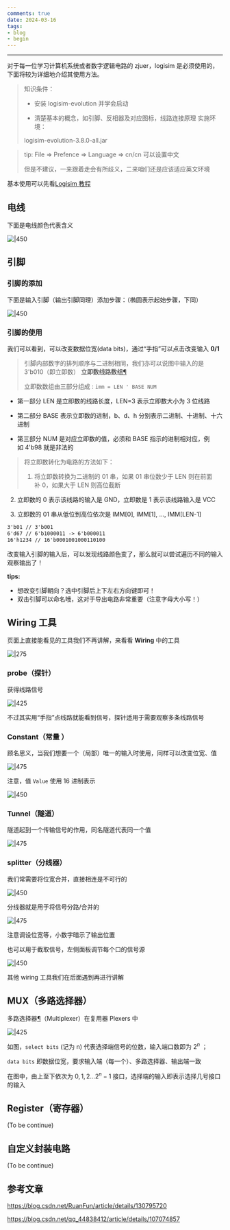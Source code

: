 ```yaml
---
comments: true
date: 2024-03-16
tags:
- blog
- begin
---
```


***

对于每一位学习计算机系统或者数字逻辑电路的 zjuer，logisim 是必须使用的，下面将较为详细地介绍其使用方法。

> 知识条件：
> 
> - 安装 logisim-evolution 并学会启动
> 
> - 清楚基本的概念，如引脚、反相器及对应图标，线路连接原理
> 实施环境：
> 
> logisim-evolution-3.8.0-all.jar

<!-- more -->

> tip: File => Prefence => Language => cn/cn 可以设置中文
> 
> 但是不建议，一来跟着走会有所歧义，二来咱们还是应该适应英文环境

基本使用可以先看[Logisim 教程](https://soc.ustc.edu.cn/COD/other/logisim/)

## 电线

下面是电线颜色代表含义

![|450](attachments/logisim%20基本使用-1.png)

## 引脚

### 引脚的添加

下面是输入引脚（输出引脚同理）添加步骤：（椭圆表示起始步骤，下同）

![|450](attachments/logisim%20基本使用.png)

### 引脚的使用

我们可以看到，可以改变数据位宽(data bits)，通过“手指”可以点击改变输入 **0/1**

> 引脚内部数字的排列顺序与二进制相同，我们亦可以说图中输入的是 3'b010（即立即数）
> **立即数线路数组**[¶](https://zju-sys.pages.zjusct.io/sys1/sys1-sp24/lab1-1/#_11 "Permanent link")
>
> 立即数数组由三部分组成 : `imm = LEN ' BASE NUM`
> 

- 第一部分 LEN 是立即数的线路长度，LEN=3 表示立即数大小为 3 位线路

> 

- 第二部分 BASE 表示立即数的进制，b、d、h 分别表示二进制、十进制、十六进制

> 

- 第三部分 NUM 是对应立即数的值，必须和 BASE 指示的进制相对应，例如 4'b98 就是非法的

> 
> 将立即数转化为电路的方法如下：
> 1. 将立即数转换为二进制的 01 串，如果 01 串位数少于 LEN 则在前面补 0，如果大于 LEN 则高位截断
> 

2. 立即数的 0 表示该线路的输入是 GND，立即数是 1 表示该线路输入是 VCC

> 

3. 立即数的 01 串从低位到高位依次是 IMM[0], IMM[1], ..., IMM[LEN-1]

```txt
3'b01 // 3'b001 
6'd67 // 6'b1000011 -> 6'b000011 
16'h1234 // 16'b0001001000110100
```

改变输入引脚的输入后，可以发现线路颜色变了，那么就可以尝试遍历不同的输入观察输出了！

**tips:**

- 想改变引脚朝向？选中引脚后上下左右方向键即可！
- 双击引脚可以命名哦，这对于导出电路非常重要（注意字母大小写！）

## Wiring 工具

页面上直接能看见的工具我们不再讲解，来看看 **Wiring** 中的工具

![|275](attachments/logisim%20基本使用-2.png)

### probe（探针）

获得线路信号

![|425](attachments/logisim%20基本使用-3.png)

不过其实用“手指”点线路就能看到信号，探针适用于需要观察多条线路信号

### Constant（常量 ）

顾名思义，当我们想要一个（局部）唯一的输入时使用，同样可以改变位宽、值

![|475](attachments/logisim%20基本使用-4.png)

注意，值 `Value` 使用 16 进制表示

![|450](attachments/logisim%20基本使用-5.png)

### Tunnel（隧道）

隧道起到一个传输信号的作用，同名隧道代表同一个值

![|475](attachments/logisim%20基本使用-6.png)

### splitter（分线器）

我们常需要将位宽合并，直接相连是不可行的

![|450](attachments/logisim%20基本使用-7.png)

分线器就是用于将信号分路/合并的

![|475](attachments/logisim%20基本使用-8.png)

注意调设位宽等，小数字暗示了输出位置

也可以用于截取信号，左侧面板调节每个口的信号源

![|450](attachments/logisim%20基本使用-9.png)

其他 wiring 工具我们在后面遇到再进行讲解

## MUX（多路选择器）

多路选择器[¶](https://zju-sys.pages.zjusct.io/sys1/sys1-sp24/lab1-1/#multiplexer "Permanent link")（Multiplexer）在复用器 Plexers 中

![|425](attachments/logisim%20基本使用-10.png)

如图，`select bits` (记为 n) 代表选择端信号的位数，输入端口数即为 $2^{n}$ ；

`data bits` 即数据位宽，要求输入端（每一个）、多路选择器、输出端一致

在图中，由上至下依次为 $0,1,2\dots 2^{n}-1$ 接口，选择端的输入即表示选择几号接口的输入

## Register（寄存器）

(To be continue)

## 自定义封装电路

(To be continue)

## 参考文章

https://blog.csdn.net/RuanFun/article/details/130795720

https://blog.csdn.net/qq_44838412/article/details/107074857
